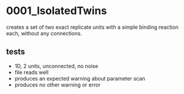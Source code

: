 # 0001_IsolatedTwins

creates a set of two exact replicate units with a simple binding reaction each, without any connections.

## tests

- 1D, 2 units, unconnected, no noise
- file reads well
- produces an expected warning about parameter scan
- produces no other warning or error
